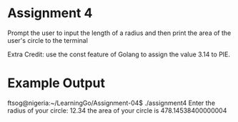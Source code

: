 # Assignment 4
Prompt the user to input the length of a radius and then print the area of the user's circle to the terminal

Extra Credit: use the const feature of Golang to assign the value 3.14 to PIE.

# Example Output
ftsog@nigeria:~/LearningGo/Assignment-04$ ./assignment4
Enter the radius of your circle: 12.34
the area of your circle is 478.14538400000004